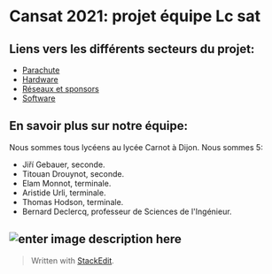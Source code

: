 ﻿# Cansat 2021: projet équipe Lc sat

## Liens vers les différents secteurs du projet:

- [Parachute](https://lc-sat.github.io/doc/parachute)
- [Hardware](https://lc-sat.github.io/doc/hardware)
- [Réseaux et sponsors](https://lc-sat.github.io/doc/reseaux)
- [Software](https://lc-sat.github.io/doc/software)

## En savoir plus sur notre équipe:

Nous sommes tous lycéens au lycée Carnot à Dijon. Nous sommes 5:

- Jiří Gebauer, seconde.
- Titouan Drouynot, seconde.
- Elam Monnot, terminale.
- Aristide Urli, terminale.
- Thomas Hodson, terminale.
- Bernard Declercq, professeur de Sciences de  l'Ingénieur.

![enter image description here](https://media.discordapp.net/attachments/782610459823702057/785487183518761010/IMG_20201207_123112.jpg?width=1205&height=904)
---
> Written with [StackEdit](https://stackedit.io/).
